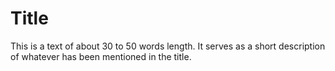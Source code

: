 # Title
This is a text of about 30 to 50 words length. It serves as a short description of whatever has been mentioned in the title.